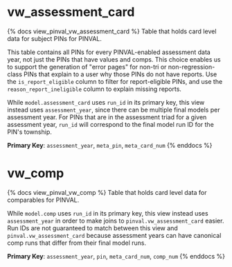 # vw_assessment_card

{% docs view_pinval_vw_assessment_card %}
Table that holds card level data for subject PINs for PINVAL.

This table contains all PINs for every PINVAL-enabled assessment data year,
not just the PINs that have values and comps. This choice enables us to support
the generation of "error pages" for non-tri or non-regression-class PINs that
explain to a user why those PINs do not have reports. Use the
`is_report_eligible` column to filter for report-eligible PINs, and use the
`reason_report_ineligible` column to explain missing reports.

While `model.assessment_card` uses `run_id` in its primary key, this view
instead uses `assessment_year`, since there can be multiple final models
per assessment year. For PINs that are in the assessment triad for a given
assessment year, `run_id` will correspond to the final model run ID for the
PIN's township.

**Primary Key**: `assessment_year`, `meta_pin`, `meta_card_num`
{% enddocs %}

# vw_comp

{% docs view_pinval_vw_comp %}
Table that holds card level data for comparables for PINVAL.

While `model.comp` uses `run_id` in its primary key, this view
instead uses `assessment_year` in order to make joins to
`pinval.vw_assessment_card` easier. Run IDs are not guaranteed
to match between this view and `pinval.vw_assessment_card` because
assessment years can have canonical comp runs that differ from their final
model runs.

**Primary Key**: `assessment_year`, `pin`, `meta_card_num`, `comp_num`
{% enddocs %}
